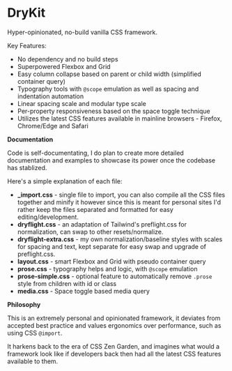 # DryKit
Hyper-opinionated, no-build vanilla CSS framework.

Key Features:

  - No dependency and no build steps
  - Superpowered Flexbox and Grid
  - Easy column collapse based on parent or child width (simplified container query)
  - Typography tools with `@scope` emulation as well as spacing and indentation automation
  - Linear spacing scale and modular type scale
  - Per-property responsiveness based on the space toggle technique
  - Utilizes the latest CSS features available in mainline browsers - Firefox, Chrome/Edge and Safari
 
**Documentation**

Code is self-documentating, I do plan to create more detailed documentation and examples to showcase its power once the codebase has stablized.

Here's a simple explanation of each file:

 - **_import.css** - single file to import, you can also compile all the CSS files together and minify it however since this is meant for personal sites I'd rather keep the files separated and formatted for easy editing/development.
 - **dryflight.css** - an adaptation of Tailwind's preflight.css for normalization, can swap to other resets/normalize.
 - **dryflight-extra.css** - my own normalization/baseline styles with scales for spacing and text, kept separate for easy swap and upgrade of preflight.css.
 - **layout.css** - smart Flexbox and Grid with pseudo container query
 - **prose.css** - typography helps and logic, with `@scope` emulation
 - **prose-simple.css** - optional feature to automatically remove `.prose` style from children with id or class
 - **media.css** - Space toggle based media query

**Philosophy**

This is an extremely personal and opinionated framework, it deviates from accepted best practice and values ergonomics over performance, such as using CSS `@import`.

It harkens back to the era of CSS Zen Garden, and imagines what would a framework look like if developers back then had all the latest CSS features available to them.
